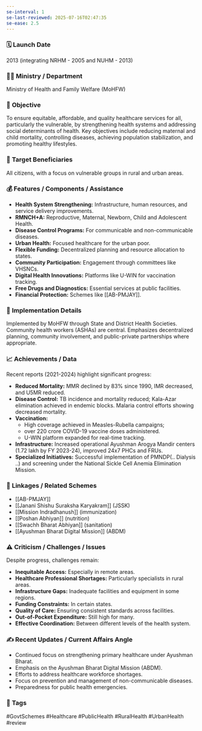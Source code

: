 ```yaml
---
se-interval: 1
se-last-reviewed: 2025-07-16T02:47:35
se-ease: 2.5
---
```


### 🗓️ **Launch Date**
2013 (integrating NRHM - 2005 and NUHM - 2013)

### 🧑‍🏫 **Ministry / Department**
Ministry of Health and Family Welfare (MoHFW)

### 🎯 **Objective**
To ensure equitable, affordable, and quality healthcare services for all, particularly the vulnerable, by strengthening health systems and addressing social determinants of health. Key objectives include reducing maternal and child mortality, controlling diseases, achieving population stabilization, and promoting healthy lifestyles.

### 👥 **Target Beneficiaries**
All citizens, with a focus on vulnerable groups in rural and urban areas.

### 💰 **Features / Components / Assistance**
- **Health System Strengthening:** Infrastructure, human resources, and service delivery improvements.
- **RMNCH+A:** Reproductive, Maternal, Newborn, Child and Adolescent Health.
- **Disease Control Programs:** For communicable and non-communicable diseases.
- **Urban Health:** Focused healthcare for the urban poor.
- **Flexible Funding:** Decentralized planning and resource allocation to states.
- **Community Participation:** Engagement through committees like VHSNCs.
- **Digital Health Innovations:** Platforms like U-WIN for vaccination tracking.
- **Free Drugs and Diagnostics:** Essential services at public facilities.
- **Financial Protection:** Schemes like [[AB-PMJAY]].

### 📍 **Implementation Details**
Implemented by MoHFW through State and District Health Societies. Community health workers (ASHAs) are central. Emphasizes decentralized planning, community involvement, and public-private partnerships where appropriate.

### 📈 **Achievements / Data**
Recent reports (2021-2024) highlight significant progress:
- **Reduced Mortality:** MMR declined by 83% since 1990, IMR decreased, and U5MR reduced.
- **Disease Control:** TB incidence and mortality reduced; Kala-Azar elimination achieved in endemic blocks. Malaria control efforts showing decreased mortality.
- **Vaccination:** 
	- High coverage achieved in Measles-Rubella campaigns; 
	- over 220 crore COVID-19 vaccine doses administered. 
	- U-WIN platform expanded for real-time tracking.
- **Infrastructure:** Increased operational Ayushman Arogya Mandir centers (1.72 lakh by FY 2023-24), improved 24x7 PHCs and FRUs.
- **Specialized Initiatives:** Successful implementation of PMNDP(.. Dialysis ..) and screening under the National Sickle Cell Anemia Elimination Mission.

### 🧩 **Linkages / Related Schemes**
- [[AB-PMJAY]]
- [[Janani Shishu Suraksha Karyakram]] (JSSK)
- [[Mission Indradhanush]] (immunization)
- [[Poshan Abhiyan]] (nutrition)
- [[Swachh Bharat Abhiyan]] (sanitation)
- [[Ayushman Bharat Digital Mission]] (ABDM)

### ⚠️ **Criticism / Challenges / Issues**
Despite progress, challenges remain:
- **Inequitable Access:** Especially in remote areas.
- **Healthcare Professional Shortages:** Particularly specialists in rural areas.
- **Infrastructure Gaps:** Inadequate facilities and equipment in some regions.
- **Funding Constraints:** In certain states.
- **Quality of Care:** Ensuring consistent standards across facilities.
- **Out-of-Pocket Expenditure:** Still high for many.
- **Effective Coordination:** Between different levels of the health system.

### ✍️ **Recent Updates / Current Affairs Angle**
- Continued focus on strengthening primary healthcare under Ayushman Bharat.
- Emphasis on the Ayushman Bharat Digital Mission (ABDM).
- Efforts to address healthcare workforce shortages.
- Focus on prevention and management of non-communicable diseases.
- Preparedness for public health emergencies.

### 🔗 **Tags**
#GovtSchemes #Healthcare #PublicHealth #RuralHealth #UrbanHealth
#review